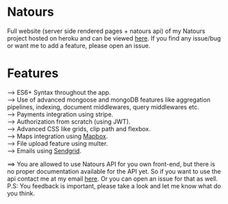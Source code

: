 # Natours
Full website (server side rendered pages + natours api) of my Natours project hosted on heroku and can be viewed <a target='_blank' href='https://natours4.herokuapp.com'>here</a>.
If you find any issue/bug or want me to add a feature, please open an issue.  

# Features  
--> ES6+ Syntax throughout the app.  
--> Use of advanced mongoose and mongoDB features like aggregation pipelines, indexing, document middlewares, query middlewares etc.  
--> Payments integration using stripe.  
--> Authorization from scratch (using JWT).  
--> Advanced CSS like grids, clip path and flexbox.  
--> Maps integration using <a target="_blank" href = 'https://mapbox.com'>Mapbox</a>.  
--> File upload feature using multer.  
--> Emails using <a target='_blank' href = 'https://sendgrid.com'>Sendgrid</a>. 

==> You are allowed to use Natours API for you own front-end, but there is no proper documentation available for the API yet. So if you want to use the api contact me at my email <a href="mailto:sidmirza4@gmail.com">here</a>. Or you can open an issue for that as well.  
P.S: You feedback is important, please take a look and let me know what do you think.
